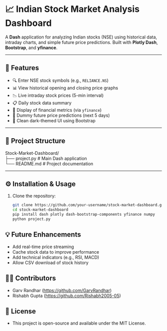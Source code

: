 # 📈 Indian Stock Market Analysis Dashboard

A **Dash** application for analyzing Indian stocks (NSE) using historical data, intraday charts, and simple future price predictions. Built with **Plotly Dash**, **Bootstrap**, and **yfinance**.

---

## 🚀 Features

- 🔍 Enter NSE stock symbols (e.g., `RELIANCE.NS`)
- 📊 View historical opening and closing price graphs
- 📉 Live intraday stock prices (5-min interval)
- 📋 Daily stock data summary
- 🧾 Display of financial metrics (via `yfinance`)
- 🔮 Dummy future price predictions (next 5 days)
- 🌙 Clean dark-themed UI using Bootstrap

---

## 📁 Project Structure<br>
Stock-Market-Dashboard/ <br>
├── project.py # Main Dash application <br>
└── README.md # Project documentation<br>


---

## ⚙️ Installation & Usage

1. Clone the repository:

   ```bash
   git clone https://github.com/your-username/stock-market-dashboard.git
   cd stock-market-dashboard
   pip install dash plotly dash-bootstrap-components yfinance numpy
   python project.py
   ```


## 💡 Future Enhancements
- Add real-time price streaming
- Cache stock data to improve performance
- Add technical indicators (e.g., RSI, MACD)
- Allow CSV download of stock history
## 👨‍💻 Contributors
- Garv Randhar (https://github.com/GarvRandhar)
- Rishabh Gupta (https://github.com/Rishabh2005-05)

## 📄 License
- This project is open-source and available under the MIT License.




